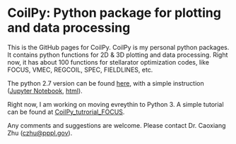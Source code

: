# CoilPy: Python package for plotting and data processing

This is the GitHub pages for CoilPy.
CoilPy is my personal python packages.
It contains python functions for 2D & 3D plotting and data processing.
Right now, it has about 100 functions for stellarator optimization codes, like FOCUS, VMEC, REGCOIL, SPEC, FIELDLINES, etc.

The python 2.7 version can be found [here](https://github.com/zhucaoxiang/CoilPy/tree/old), with a simple instruction ([Jupyter Notebook](https://github.com/zhucaoxiang/CoilPy/blob/old/coilpy_py2.ipynb), [html](coilpy_py2.html)).

Right now, I am working on moving evreythin to Python 3. A simple tutorial can be found at [CoilPy_tutrorial_FOCUS](CoilPy_tutorial.html).

Any comments and suggestions are welcome. Please contact Dr. Caoxiang Zhu (czhu@pppl.gov).

